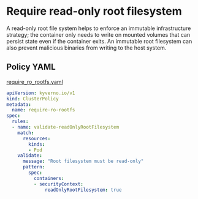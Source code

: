 # Require read-only root filesystem

A read-only root file system helps to enforce an immutable infrastructure strategy; the container only needs to write on mounted volumes that can persist state even if the container exits. An immutable root filesystem can also prevent malicious binaries from writing to the host system.

## Policy YAML 

[require_ro_rootfs.yaml](best_practices/require_ro_rootfs.yaml)


````yaml
apiVersion: kyverno.io/v1
kind: ClusterPolicy
metadata:
  name: require-ro-rootfs
spec:
  rules:
  - name: validate-readOnlyRootFilesystem
    match:
      resources:
        kinds:
        - Pod
    validate:
      message: "Root filesystem must be read-only"
      pattern:
        spec:
          containers:
          - securityContext:
              readOnlyRootFilesystem: true
````
